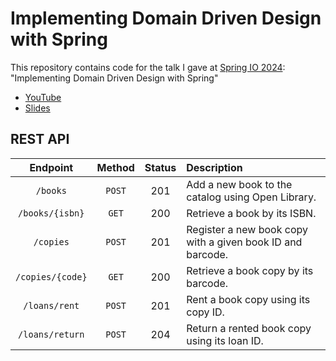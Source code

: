 # Implementing Domain Driven Design with Spring

This repository contains code for the talk I gave at [Spring IO 2024](https://2024.springio.net/sessions/implementing-domain-driven-design-with-spring/): "Implementing Domain Driven Design with Spring"

- [YouTube](https://www.youtube.com/watch?v=VGhg6Tfxb60)
- [Slides](https://speakerdeck.com/maciejwalkowiak/implementing-domain-driven-desing-with-spring)

## REST API

|    Endpoint	     | Method | Status | Description    		   	                                      |
|:----------------:|:------:|:------:|:-----------------------------------------------------------|
|     `/books`     | `POST` |  201   | Add a new book to the catalog using Open Library.          |
| `/books/{isbn}`  | `GET`  |  200   | Retrieve a book by its ISBN.                               |
|    `/copies`     | `POST` |  201   | Register a new book copy with a given book ID and barcode. |
| `/copies/{code}` | `GET`  |  200   | Retrieve a book copy by its barcode.                       |
|  `/loans/rent`   | `POST` |  201   | Rent a book copy using its copy ID.                        |
| `/loans/return`  | `POST` |  204   | Return a rented book copy using its loan ID.               |

